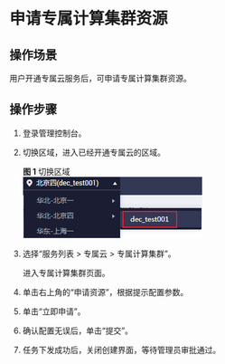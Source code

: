 # 申请专属计算集群资源<a name="dcc_03_0003"></a>

## 操作场景<a name="section52246309204738"></a>

用户开通专属云服务后，可申请专属计算集群资源。

## 操作步骤<a name="section36833590204738"></a>

1.  登录管理控制台。
2.  切换区域，进入已经开通专属云的区域。

    **图 1**  切换区域<a name="fig77366358410"></a>  
    ![](figures/切换区域.png "切换区域")

3.  选择“服务列表 \> 专属云 \> 专属计算集群”。

    进入专属计算集群页面。

4.  单击右上角的“申请资源”，根据提示配置参数。
5.  单击“立即申请”。
6.  确认配置无误后，单击“提交”。
7.  任务下发成功后，关闭创建界面，等待管理员审批通过。

